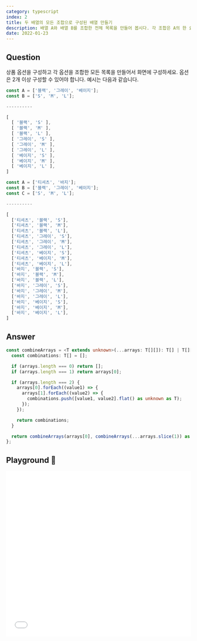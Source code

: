 ```yaml
---
category: typescript
index: 2
title: 두 배열의 모든 조합으로 구성된 배열 만들기
description: 배열 A와 배열 B를 조합한 전체 목록을 만들어 봅시다. 각 조합은 A의 한 요소와 B의 한 요소의 튜플로 구성해야 합니다.
date: 2022-01-23
---
```


## Question

상품 옵션을 구성하고 각 옵션을 조합한 모든 목록을 만들어서 화면에 구성하세요. 옵션은 2개 이상 구성할 수 있어야 합니다. 예시는 다음과 같습니다.

```typescript
const A = ['블랙', '그레이', '베이지'];
const B = ['S', 'M', 'L'];

----------

[
  [ '블랙', 'S' ],
  [ '블랙', 'M' ],
  [ '블랙', 'L' ],
  [ '그레이', 'S' ],
  [ '그레이', 'M' ],
  [ '그레이', 'L' ],
  [ '베이지', 'S' ],
  [ '베이지', 'M' ],
  [ '베이지', 'L' ],
]
```

```typescript
const A = ['티셔츠', '바지'];
const B = ['블랙', '그레이', '베이지'];
const C = ['S', 'M', 'L'];

----------

[
  ['티셔츠', '블랙', 'S'],
  ['티셔츠', '블랙', 'M'],
  ['티셔츠', '블랙', 'L'],
  ['티셔츠', '그레이', 'S'],
  ['티셔츠', '그레이', 'M'],
  ['티셔츠', '그레이', 'L'],
  ['티셔츠', '베이지', 'S'],
  ['티셔츠', '베이지', 'M'],
  ['티셔츠', '베이지', 'L'],
  ['바지', '블랙', 'S'],
  ['바지', '블랙', 'M'],
  ['바지', '블랙', 'L'],
  ['바지', '그레이', 'S'],
  ['바지', '그레이', 'M'],
  ['바지', '그레이', 'L'],
  ['바지', '베이지', 'S'],
  ['바지', '베이지', 'M'],
  ['바지', '베이지', 'L'],
]
```

## Answer

```typescript
const combineArrays = <T extends unknown>(...arrays: T[][]): T[] | T[][] => {
  const combinations: T[] = [];

  if (arrays.length === 0) return [];
  if (arrays.length === 1) return arrays[0];

  if (arrays.length === 2) {
    arrays[0].forEach((value1) => {
      arrays[1].forEach((value2) => {
        combinations.push([value1, value2].flat() as unknown as T);
      });
    });

    return combinations;
  }

  return combineArrays(arrays[0], combineArrays(...arrays.slice(1)) as T[]);
};
```

## Playground 🚀

<iframe width="100%" height="450" src="//jsfiddle.net/specialguest/g3pLve06/embedded/result,js/dark/" allowfullscreen="allowfullscreen" allowpaymentrequest frameborder="0"></iframe>
